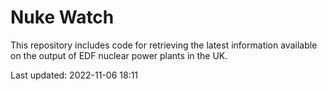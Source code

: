 # Nuke Watch

This repository includes code for retrieving the latest information available on the output of EDF nuclear power plants in the UK.

Last updated: 2022-11-06 18:11